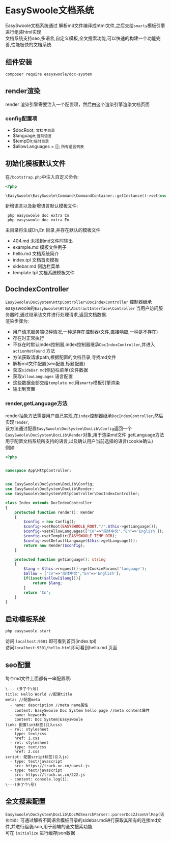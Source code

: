 # EasySwoole文档系统
EasySwoole文档系统通过 解析md文件编译成html文件,之后交给`smarty`模板引擎进行组装html实现  
文档系统支持seo,多语言,自定义模板,全文搜索功能,可以快速的构建一个功能完善,性能极快的文档系统.  

## 组件安装
```
composer require easyswoole/doc-system
```
## render渲染
render 渲染引擎需要注入一个配置项，然后由这个渲染引擎渲染文档页面
### config配置项
- $docRoot; `文档主目录`
- $language;`当前语言`
- $tempDir;`临时目录`
- $allowLanguages = []; `所有语言列表`

## 初始化模板默认文件 
在`/bootstrap.php`中注入自定义命令:
```php
<?php

\EasySwoole\EasySwoole\Command\CommandContainer::getInstance()->set(new \EasySwoole\DocSystem\DocLib\DocCommand(getcwd()));
```
新增语言以及新增语言默认模板文件:
```
 php easyswoole doc extra Cn 
 php easyswoole doc extra En 
```
主目录将生成Dn,En 目录,并存在默认的模板文件
- 404.md 未找到md文件时输出
- example.md 模板文件例子
- hello.md 文档系统简介
- index.tpl 文档首页模板
- sidebar.md 侧边栏菜单
- template.tpl 文档系统模板文件

## DocIndexController
`EasySwoole\DocSystem\HttpController\DocIndexController` 控制器继承easyswoole的`EasySwoole\Http\AbstractInterface\Controller`  当用户访问服务器时,通过继承该文件进行处理请求,返回文档数据.   
渲染步骤为:  
- 用户请求服务端(2种情况,一种是存在控制器/文件,直接响应,一种是不存在)
- 存在时正常执行
- 不存在时默认index控制器,index控制器继承`DocIndexController`,并进入`actionNotFound` 方法
- 方法获取请求path,根据配置的文档目录,寻找md文件
- 解析md文件配置(seo配置,标题配置)
- 获取`sideBar.md`(侧边栏菜单)文件数据
- 获取`allowLanguages` 语言配置
- 这些数据全部交给`template.md`,用`smarty`模板引擎渲染
- 输出到页面

###  render,getLanguage方法
render抽象方法需要用户自己实现,在`index`控制器继承`DocIndexController`,然后实现`render`,  
该方法通过配置`EasySwoole\DocSystem\DocLib\Config`返回一个`EasySwoole\DocSystem\DocLib\Render`对象,用于渲染md文件 
 getLanguage方法用于配置文档系统所支持的语言,以及确认用户当前选择的语言(cookie确认)  
例如:  
```php
<?php


namespace App\HttpController;


use EasySwoole\DocSystem\DocLib\Config;
use EasySwoole\DocSystem\DocLib\Render;
use EasySwoole\DocSystem\HttpController\DocIndexController;

class Index extends DocIndexController
{
    protected function render(): Render
    {
        $config = new Config();
        $config->setRoot(EASYSWOOLE_ROOT."/".$this->getLanguage());
        $config->setAllowLanguages(["Cn"=>"简体中文","En"=>'English']);
        $config->setTempDir(EASYSWOOLE_TEMP_DIR);
        $config->setDefaultLanguage($this->getLanguage());
        return new Render($config);
    }

    protected function getLanguage(): string
    {
        $lang = $this->request()->getCookieParams('language');
        $allow = ["Cn"=>"简体中文","En"=>'English'];
        if(isset($allow[$lang])){
            return $lang;
        }
        return 'Cn';
    }
}
```

## 启动模板系统
```
php easyswoole start
```
访问 `localhost:9501` 即可看到首页(index.tpl)  
访问`localhost:9501/hello.html`即可看到hello.md 页面  


## seo配置
每个md文件上面都有一串配置项:  
```
\--- (多了个\号)
title: Hello World //配置title
meta: //配置meta
  - name: description //meta name属性 
    content: EasySwoole Doc System hello page //meta content属性
  - name: keywords
    content: Doc System|Easyswoole
link: 配置link标签(引入css)
  - rel: stylesheet
    type: text/css    
    href: 1.css 
  - rel: stylesheet
    type: text/css    
    href: 2.css
script: 配置script标签(引入js)
  - type: text/javascript
    src: https://track.uc.cn/uaest.js   
  - type: text/javascript
    src: https://track.uc.cn/222.js   
  - content: console.log(1);
\---(多了个\号)
```

## 全文搜索配置
`EasySwoole\DocSystem\DocLib\DocMdSearchParser::parserDoc2JsonUrlMap(语言目录)` 可通过解析不同语言模板目录的sidebar.md进行获取其所有的连接md文件,并进行组装json,用于前端的全文搜索功能  
可在 `initialize` 进行缓存json数据 

